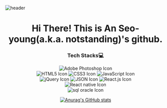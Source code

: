 ![header](https://capsule-render.vercel.app/api?type=waving&color=timeAuto&height=150&section=header&text=Welcome!&fontSize=90&animation=fadeIn)
<div align="center">

# Hi There! This is An Seo-young(a.k.a. notstanding)'s github.

### Tech Stacks💻
  
![Adobe Photoshop Icon](https://img.shields.io/badge/Adobe_Photoshop-31A8FF?style=for-the-badge&logo=Adobe%20Photoshop&logoColor=white) <br>
![HTML5 Icon](https://img.shields.io/badge/HTML5-E34F26?style=for-the-badge&logo=HTML5&logoColor=white) ![CSS3 Icon](https://img.shields.io/badge/CSS3-1572B6?style=for-the-badge&logo=CSS3&logoColor=white) ![JavaScript Icon](https://img.shields.io/badge/JavaScript-F7DF1E?style=for-the-badge&logo=JavaScript&logoColor=black)<br>
![jQuery Icon](https://img.shields.io/badge/jQuery-0769AD?style=for-the-badge&logo=jQuery&logoColor=white) ![JSON Icon](https://img.shields.io/badge/JSON-000?style=for-the-badge&logo=JSON&logoColor=white) ![React.js Icon](https://img.shields.io/badge/React-61DAFB?style=for-the-badge&logo=React&logoColor=black) <br>
![React native Icon](https://img.shields.io/badge/React_Native-61DAFB?style=for-the-badge&logo=React&logoColor=black) <br>
![sql oracle Icon](https://img.shields.io/badge/oracle_sql-F80000?style=for-the-badge&logo=Oracle&logoColor=white)

[![Anurag's GitHub stats](https://github-readme-stats.vercel.app/api?username=asy047&theme=graywhite )](https://github.com/anuraghazra/github-readme-stats)

</div>
